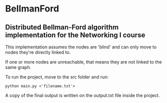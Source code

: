 # BellmanFord

## Distributed Bellman-Ford algorithm implementation for the Networking I course

This implementation assumes the nodes are 'blind' and can only move to nodes they're directly linked to.

If one or more nodes are unreachable, that means they are not linked to the same graph.

To run the project, move to the src folder and run:

<pre><code>python main.py <'filename.txt'>
</code></pre>

A copy of the final output is written on the output.txt file inside the project.
